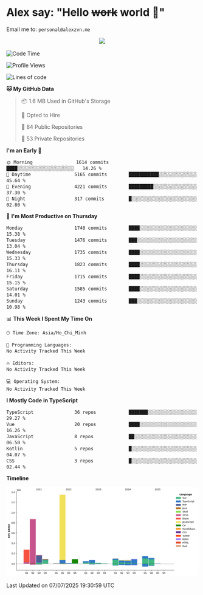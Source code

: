 # Alex say: "Hello ~~work~~ world 🐾"
Email me to: `personal@alexzvn.me`


<p align=center>
  <a href="https://skillicons.dev">
    <img src="https://skillicons.dev/icons?i=ts,js,php,nodejs,bun,vue,nuxt,react,svelte,tauri,laravel,rust,mongodb,docker,electron,redis,rabbitmq,tailwind,git,cloudflare,elysia,mysql,nginx,rollupjs,sentry,ubuntu,yarn,html,css,vite" />
  </a>
</p>

<!--START_SECTION:waka-->
![Code Time](http://img.shields.io/badge/Code%20Time-1%2C066%20hrs%2055%20mins-blue)

![Profile Views](http://img.shields.io/badge/Profile%20Views-1-blue)

![Lines of code](https://img.shields.io/badge/From%20Hello%20World%20I%27ve%20Written-3.6%20million%20lines%20of%20code-blue)

**🐱 My GitHub Data** 

> 📦 1.6 MB Used in GitHub's Storage 
 > 
> 💼 Opted to Hire
 > 
> 📜 84 Public Repositories 
 > 
> 🔑 53 Private Repositories 
 > 
**I'm an Early 🐤** 

```text
🌞 Morning                1614 commits        ████░░░░░░░░░░░░░░░░░░░░░   14.26 % 
🌆 Daytime                5165 commits        ███████████░░░░░░░░░░░░░░   45.64 % 
🌃 Evening                4221 commits        █████████░░░░░░░░░░░░░░░░   37.30 % 
🌙 Night                  317 commits         █░░░░░░░░░░░░░░░░░░░░░░░░   02.80 % 
```
📅 **I'm Most Productive on Thursday** 

```text
Monday                   1740 commits        ████░░░░░░░░░░░░░░░░░░░░░   15.38 % 
Tuesday                  1476 commits        ███░░░░░░░░░░░░░░░░░░░░░░   13.04 % 
Wednesday                1735 commits        ████░░░░░░░░░░░░░░░░░░░░░   15.33 % 
Thursday                 1823 commits        ████░░░░░░░░░░░░░░░░░░░░░   16.11 % 
Friday                   1715 commits        ████░░░░░░░░░░░░░░░░░░░░░   15.15 % 
Saturday                 1585 commits        ████░░░░░░░░░░░░░░░░░░░░░   14.01 % 
Sunday                   1243 commits        ███░░░░░░░░░░░░░░░░░░░░░░   10.98 % 
```


📊 **This Week I Spent My Time On** 

```text
🕑︎ Time Zone: Asia/Ho_Chi_Minh

💬 Programming Languages: 
No Activity Tracked This Week

🔥 Editors: 
No Activity Tracked This Week

💻 Operating System: 
No Activity Tracked This Week
```

**I Mostly Code in TypeScript** 

```text
TypeScript               36 repos            ███████░░░░░░░░░░░░░░░░░░   29.27 % 
Vue                      20 repos            ████░░░░░░░░░░░░░░░░░░░░░   16.26 % 
JavaScript               8 repos             ██░░░░░░░░░░░░░░░░░░░░░░░   06.50 % 
Kotlin                   5 repos             █░░░░░░░░░░░░░░░░░░░░░░░░   04.07 % 
CSS                      3 repos             █░░░░░░░░░░░░░░░░░░░░░░░░   02.44 % 
```



**Timeline**

![Lines of Code chart](https://raw.githubusercontent.com/alexzvn/alexzvn/main/assets/bar_graph.png)


 Last Updated on 07/07/2025 19:30:59 UTC
<!--END_SECTION:waka-->

